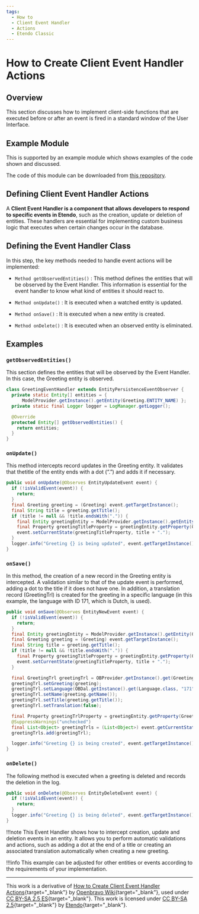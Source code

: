```yaml
---
tags:
  - How to
  - Client Event Handler
  - Actions
  - Etendo Classic
---
```


#  How to Create Client Event Handler Actions
  
##  Overview

  This section discusses how to implement client-side functions that are executed before or after an event is fired in a standard window of the User Interface.
  
##  Example Module

  This is supported by an example module which shows examples of the code shown and discussed.

  The code of this module can be downloaded from [this repository](https://github.com/etendosoftware/com.etendoerp.client.application.examples/blob/main/src/com/etendoerp/client/application/examples/GreetingEventHandler.java).

##  Defining Client Event Handler Actions

  A **Client Event Handler is a component that allows developers to respond to specific events in Etendo**, such as the creation, update or deletion of entities. These handlers are essential for implementing custom business logic that executes when certain changes occur in the database.

##  Defining the Event Handler Class
  In this step, the key methods needed to handle event actions will be implemented:

  * `Method getObservedEntities()` : This method defines the entities that will be observed by the Event Handler. This information is essential for the event handler to know what kind of entities it should react to.

  * `Method onUpdate()` : It is executed when a watched entity is updated.

  * `Method onSave()` : It is executed when a new entity is created.

  * `Method onDelete()` : It is executed when an observed entity is eliminated.

## Examples

### `getObservedEntities()`
This section defines the entities that will be observed by the Event Handler. In this case, the Greeting entity is observed.
```java 
class GreetingEventHandler extends EntityPersistenceEventObserver {
  private static Entity[] entities = {
      ModelProvider.getInstance().getEntity(Greeting.ENTITY_NAME) };
  private static final Logger logger = LogManager.getLogger();

  @Override
  protected Entity[] getObservedEntities() {
    return entities;
  }
}
```   

### `onUpdate()`
This method intercepts record updates in the Greeting entity. It validates that thetitle of the entity ends with a dot (“.”) and adds it if necessary.
```java
public void onUpdate(@Observes EntityUpdateEvent event) {
  if (!isValidEvent(event)) {
    return;
  }
  final Greeting greeting = (Greeting) event.getTargetInstance();
  final String title = greeting.getTitle();
  if (title != null && !title.endsWith(".")) {
    final Entity greetingEntity = ModelProvider.getInstance().getEntity(Greeting.ENTITY_NAME);
    final Property greetingTitleProperty = greetingEntity.getProperty(Greeting.PROPERTY_TITLE);
    event.setCurrentState(greetingTitleProperty, title + ".");
  }
  logger.info("Greeting {} is being updated", event.getTargetInstance().getId());
}
```
### `onSave()`
In this method, the creation of a new record in the Greeting entity is intercepted. A validation similar to that of the update event is performed, adding a dot to the title if it does not have one. In addition, a translation record (GreetingTrl) is created for the greeting in a specific language (in this example, the language with ID 171, which is Dutch, is used).
```java 
public void onSave(@Observes EntityNewEvent event) {
  if (!isValidEvent(event)) {
    return;
  }
  final Entity greetingEntity = ModelProvider.getInstance().getEntity(Greeting.ENTITY_NAME);
  final Greeting greeting = (Greeting) event.getTargetInstance();
  final String title = greeting.getTitle();
  if (title != null && !title.endsWith(".")) {
    final Property greetingTitleProperty = greetingEntity.getProperty(Greeting.PROPERTY_TITLE);
    event.setCurrentState(greetingTitleProperty, title + ".");
  }

  final GreetingTrl greetingTrl = OBProvider.getInstance().get(GreetingTrl.class);
  greetingTrl.setGreeting(greeting);
  greetingTrl.setLanguage(OBDal.getInstance().get(Language.class, "171"));
  greetingTrl.setName(greeting.getName());
  greetingTrl.setTitle(greeting.getTitle());
  greetingTrl.setTranslation(false);

  final Property greetingTrlProperty = greetingEntity.getProperty(Greeting.PROPERTY_GREETINGTRLLIST);
  @SuppressWarnings("unchecked")
  final List<Object> greetingTrls = (List<Object>) event.getCurrentState(greetingTrlProperty);
  greetingTrls.add(greetingTrl);

  logger.info("Greeting {} is being created", event.getTargetInstance().getId());
}
``` 

### `onDelete()`
The following method is executed when a greeting is deleted and records the deletion in the log.
```java 
public void onDelete(@Observes EntityDeleteEvent event) {
  if (!isValidEvent(event)) {
    return;
  }
  logger.info("Greeting {} is being deleted", event.getTargetInstance().getId());
}
```

!!!note
    This Event Handler shows how to intercept creation, update and deletion events in an entity. It allows you to perform automatic validations and actions, such as adding a dot at the end of a title or creating an associated translation automatically when creating a new greeting.
  

!!!info
    This example can be adjusted for other entities or events according to the requirements of your implementation.

---

This work is a derivative of [How to Create Client Event Handler Actions](http://wiki.openbravo.com/wiki/How_to_create_client_event_handler_actions){target="\_blank"} by [Openbravo Wiki](http://wiki.openbravo.com/wiki/Welcome_to_Openbravo){target="\_blank"}, used under [CC BY-SA 2.5 ES](https://creativecommons.org/licenses/by-sa/2.5/es/){target="\_blank"}. This work is licensed under [CC BY-SA 2.5](https://creativecommons.org/licenses/by-sa/2.5/){target="\_blank"} by [Etendo](https://etendo.software){target="\_blank"}.